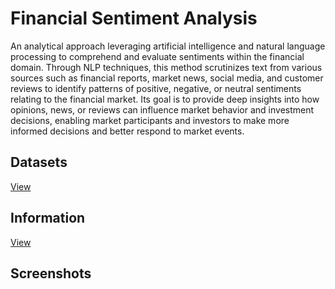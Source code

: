 # Financial Sentiment Analysis
An analytical approach leveraging artificial intelligence and natural language processing to comprehend and evaluate sentiments within the financial domain. Through NLP techniques, this method scrutinizes text from various sources such as financial reports, market news, social media, and customer reviews to identify patterns of positive, negative, or neutral sentiments relating to the financial market. Its goal is to provide deep insights into how opinions, news, or reviews can influence market behavior and investment decisions, enabling market participants and investors to make more informed decisions and better respond to market events.

## Datasets
[View](https://www.kaggle.com/datasets/anjaneyatripathi/emotion-classification-nlp?select=emotion-labels-val.csv)

## Information
[View](https://github.com/achmadhadikurnia/belajar-pengembangan-machine-learning-dicoding-certificate)

## Screenshots
